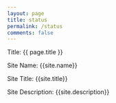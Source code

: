 ```yaml
---
layout: page
title: status
permalink: /status
comments: false
---
```


Title: {{ page.title }} 

Site Name: {{site.name}}

Site Title: {{site.title}}

Site Description: {{site.description}}
